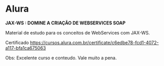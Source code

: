 <h1>Alura</h1>

<b>JAX-WS : DOMINE A CRIAÇÃO DE WEBSERVICES SOAP</b>

Material de estudo para os conceitos de WebServices com JAX-WS.

Certificado
https://cursos.alura.com.br/certificate/c6edbe78-fcd1-4072-a117-bfa1ca675063

Obs: Excelente curso e conteudo. Vale muito a pena.
